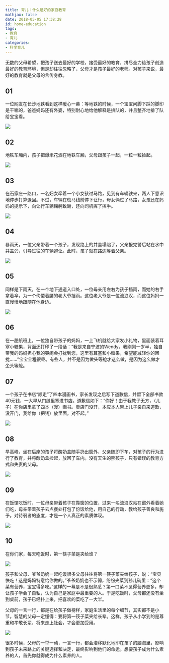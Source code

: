 ```yaml
---
title: 育儿：什么是好的家庭教育
mathjax: false
date: 2018-05-05 17:38:28
id: home-education
tags:
- 教育
- 育儿
categories:
- 科学育儿
---
```


无数的父母希望，把孩子送去最好的学校，接受最好的教育，拼尽全力给孩子创造最好的教育环境，但是却往往忽略了，父母才是孩子最好的老师。对孩子来说，最好的教育就是父母的言传身教。

<!---more--->

## 01

一位网友在长沙地铁看到这样暖心一幕：等地铁的时候，一个宝宝问脚下踩的脚印是干嘛的，爸爸妈妈还有外婆，特别耐心地给他解释是排队的，并且整齐地排了队给宝宝看。

![](https://zymin-1255632454.cos.ap-shanghai.myqcloud.com/home-education/db8c0fdc4036907a421e0adf2808eaf3.jpg)

## 02

地铁车厢内，孩子把爆米花洒在地铁车厢，父母跟孩子一起，一粒一粒捡起。

![](https://zymin-1255632454.cos.ap-shanghai.myqcloud.com/home-education/038a2d89d203ab42c5b9a5207f49b126.jpg)

## 03

在石家庄一路口，一名妇女牵着一个小女孩过马路，见到有车辆驶来，两人下意识地停步打算退回。不过，车辆在斑马线前停下让行，母女俩过了马路，女孩还在妈妈的提示下，向让行车辆鞠躬致谢，还向司机挥了挥手。

![](https://zymin-1255632454.cos.ap-shanghai.myqcloud.com/home-education/6c5a83272bb1c6b49a961f7ab1be9559.gif)

## 04

暴雨天，一位父亲带着一个孩子，发现路上的井盖塌陷了，父亲报完警后站在水中井盖旁，引导过往的车辆避让。此时，孩子就在路边等着父亲。

![](https://zymin-1255632454.cos.ap-shanghai.myqcloud.com/home-education/aa3f37851ec9bc75180cc12b76d90015.jpg)

## 05

同样是下雨天，在一个地下通道入口处，一位母亲用左右为孩子挡雨，而她的右手拿着伞，为一个佝偻着腰的老大爷挡雨。这位老大爷是一位流浪汉，而这位妈妈一直慢慢地跟随在他身边。

![](https://zymin-1255632454.cos.ap-shanghai.myqcloud.com/home-education/aef33ed4dcc50148b0ed60336a506b95.jpg)

## 06

在一趟航班上，一位独自带孩子的妈妈，一上飞机就给大家发小礼物，里面装着耳塞小糖果，背面还打印了一段话：“我是来自宁波的Wendy，我刚刚一岁半，独自带我的妈妈担心我的哭闹会打扰到您，这里有耳塞和小糖果，希望能减轻你的困扰……”宝宝全程很乖。有些人，并不是因为做头等舱才这么做，是因为这么做才坐头等舱。

## 07

一个孩子在书店“顺走”了四本漫画书，家长发现之后写下道歉信，并留下全部书款40元钱，一大早从门缝里塞进书店。道歉信如下：“你好！由于我教子无方，（儿子）在你店里拿了四本（漫）画书。贵店门没开，本应本人带上儿子亲自来道歉，没开门，我给你（把钱）放里面。对不起。”

![](https://zymin-1255632454.cos.ap-shanghai.myqcloud.com/home-education/1afebbdbfed64c5db4c9321c96e9ac51.jpg)

## 08

早高峰，坐在后座的孩子将酸奶盒随手扔出窗外，父亲随即下车，对孩子的行为进行了教育，并将酸奶盒捡起，放回了车内。没有天生的熊孩子，只有错误的教育方式和失责的父母。

![](https://zymin-1255632454.cos.ap-shanghai.myqcloud.com/home-education/7311dcedcc9db39407298a1c0945b7df.gif)

## 09

在饭馆吃饭时，一位母亲带着孩子在靠窗的位置，过来一名流浪汉站在窗外看着她们吃，母亲带着孩子去点餐处打包了份饭给他，用自己的行动，教给孩子善良和施予。对待弱者的态度，才是一个人真正的素质体现。

![](https://zymin-1255632454.cos.ap-shanghai.myqcloud.com/home-education/2783bbf5371ccf65e2c4af65ec0f80b3.jpg)

## 10

在你们家，每天吃饭时，第一筷子菜是夹给谁？

![](https://zymin-1255632454.cos.ap-shanghai.myqcloud.com/home-education/22bed003e47beef8e0e301887d8d71c4.jpg)

孩子和父母、爷爷奶奶一起吃饭很多父母往往将第一筷子菜夹给孩子，说：“宝贝快吃！这是妈妈特意给你做的。”爷爷奶奶也不示弱，纷纷夹菜到孙儿碗里：“这个菜有营养，宝宝得多吃。”这样的一幕是不是很熟悉？第一口菜不见得营养更多，却让孩子学会了自私，认为自己是家庭中最重要的人。于是吃饭时，父母都还没有坐到桌前，孩子已经扑上来，把喜欢的菜吃了一大半。

父母的一言一行，都是在给孩子做榜样，家庭生活里的每个细节，其实都不是小节。智慧的父母一定懂得：要将第一筷子菜夹给长辈。这样，孩子从小学到的是尊重和孝敬长辈，将来走上社会，才会更加受用。

![](https://zymin-1255632454.cos.ap-shanghai.myqcloud.com/home-education/19a760bb46c98a03ad5256ccbc5313cc.jpg)

很多时候，父母的一举一动，一言一行，都会潜移默化地印在孩子的脑海里，影响到孩子未来路上的关键选择和决定，最终影响到他们的命运。想要孩子成为什么素养的人，首先你就得成为什么素养的人。